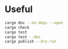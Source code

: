 # Useful

```bash
cargo doc --no-deps --open
cargo check
cargo test
cargo test --doc
cargo publish --dry-run
```

